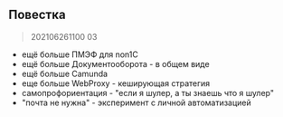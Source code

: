 ## Повестка

> 202106261100 03

* ещё больше ПМЭФ для non1C
* ещё больше Документооборота - в общем виде
* ещё больше Camunda
* еще больше WebProxy - кеширующая стратегия
* самопрофориентация - "если я шулер, а ты знаешь что я шулер"
* "почта не нужна" - эксперимент с личной автоматизацией
